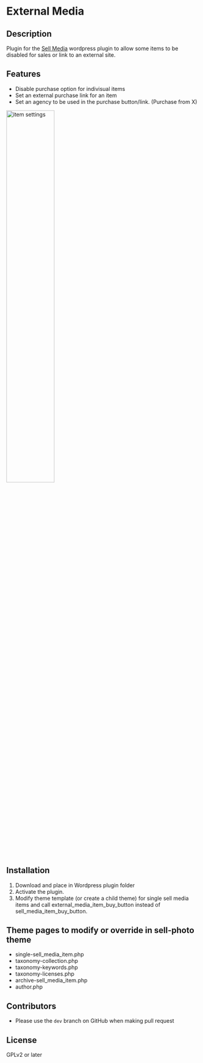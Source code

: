 External Media
==============

Description
-----------

Plugin for the [Sell Media](http://graphpaperpress.com/plugins/sell-media/) wordpress plugin to allow some items to be disabled for sales or link to an external site.

Features
--------
* Disable purchase option for indivisual items
* Set an external purchase link for an item
* Set an agency to be used in the purchase button/link. (Purchase from X)

<img width="50%" height="50%" alt="item settings" src="https://dl.dropboxusercontent.com/u/975141/external-media/external-media-plugin-item-settings.png"/>

Installation
------------
1. Download and place in Wordpress plugin folder
2. Activate the plugin.
3. Modify theme template (or create a child theme) for single sell media items and call external_media_item_buy_button instead of sell_media_item_buy_button.

Theme pages to modify or override in sell-photo theme
-----------------------------------------------------
* single-sell_media_item.php
* taxonomy-collection.php
* taxonomy-keywords.php
* taxonomy-licenses.php
* archive-sell_media_item.php
* author.php

Contributors
------------
* Please use the `dev` branch on GitHub when making pull request

License
-------
GPLv2 or later


